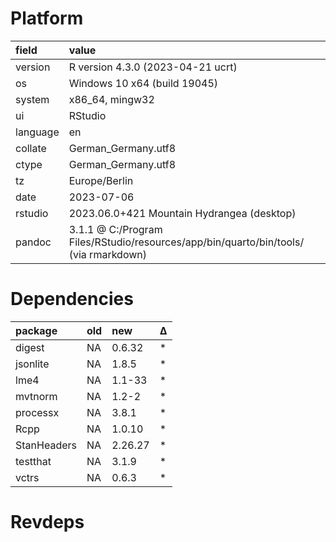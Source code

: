 # Platform

|field    |value                                                                                |
|:--------|:------------------------------------------------------------------------------------|
|version  |R version 4.3.0 (2023-04-21 ucrt)                                                    |
|os       |Windows 10 x64 (build 19045)                                                         |
|system   |x86_64, mingw32                                                                      |
|ui       |RStudio                                                                              |
|language |en                                                                                   |
|collate  |German_Germany.utf8                                                                  |
|ctype    |German_Germany.utf8                                                                  |
|tz       |Europe/Berlin                                                                        |
|date     |2023-07-06                                                                           |
|rstudio  |2023.06.0+421 Mountain Hydrangea (desktop)                                           |
|pandoc   |3.1.1 @ C:/Program Files/RStudio/resources/app/bin/quarto/bin/tools/ (via rmarkdown) |

# Dependencies

|package     |old |new     |Δ  |
|:-----------|:---|:-------|:--|
|digest      |NA  |0.6.32  |*  |
|jsonlite    |NA  |1.8.5   |*  |
|lme4        |NA  |1.1-33  |*  |
|mvtnorm     |NA  |1.2-2   |*  |
|processx    |NA  |3.8.1   |*  |
|Rcpp        |NA  |1.0.10  |*  |
|StanHeaders |NA  |2.26.27 |*  |
|testthat    |NA  |3.1.9   |*  |
|vctrs       |NA  |0.6.3   |*  |

# Revdeps

